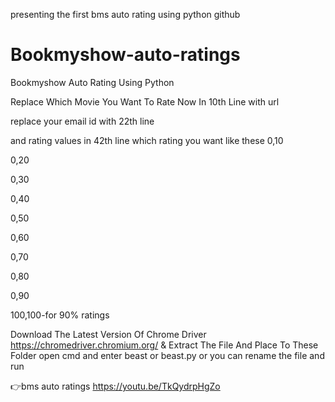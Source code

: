 presenting the first bms auto rating using python github

# Bookmyshow-auto-ratings
Bookmyshow Auto Rating Using Python

Replace Which Movie You Want To Rate Now In 10th Line with url

replace your email id with 22th line 

and rating values in 42th line which rating you want like these
0,10

0,20

0,30

0,40

0,50

0,60

0,70

0,80

0,90

100,100-for 90% ratings

Download The Latest Version Of Chrome Driver https://chromedriver.chromium.org/ & Extract The File And Place To These Folder open cmd and enter beast or beast.py or you can rename the file and run

👉bms auto ratings
https://youtu.be/TkQydrpHgZo

